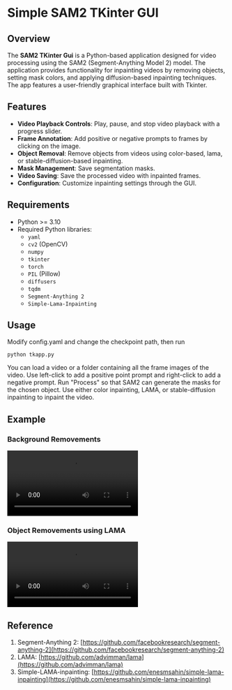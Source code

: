 # Simple SAM2 TKinter GUI

## Overview

The **SAM2 TKinter Gui** is a Python-based application designed for video processing using the SAM2 (Segment-Anything Model 2) model. The application provides functionality for inpainting videos by removing objects, setting mask colors, and applying diffusion-based inpainting techniques. The app features a user-friendly graphical interface built with Tkinter.

## Features

- **Video Playback Controls**: Play, pause, and stop video playback with a progress slider.
- **Frame Annotation**: Add positive or negative prompts to frames by clicking on the image.
- **Object Removal**: Remove objects from videos using color-based, lama, or stable-diffusion-based inpainting.
- **Mask Management**: Save segmentation masks.
- **Video Saving**: Save the processed video with inpainted frames.
- **Configuration**: Customize inpainting settings through the GUI.

## Requirements

- Python >= 3.10
- Required Python libraries:
  - `yaml`
  - `cv2` (OpenCV)
  - `numpy`
  - `tkinter`
  - `torch`
  - `PIL` (Pillow)
  - `diffusers`
  - `tqdm`
  - `Segment-Anything 2`
  - `Simple-Lama-Inpainting` 
 
  
## Usage
Modify config.yaml and change the checkpoint path, then run
```shell
python tkapp.py
```
You can load a video or a folder containing all the frame images of the video. Use left-click to add a positive point prompt and right-click to add a negative prompt. Run "Process" so that SAM2 can generate the masks for the chosen object. Use either color inpainting, LAMA, or stable-diffusion inpainting to inpaint the video.


## Example

### Background Removements
<video src= "https://github.com/user-attachments/assets/15616366-8f76-4168-bea1-9f4e5193a88f"></video>



### Object Removements using LAMA
<video src="https://github.com/user-attachments/assets/0dfc39e9-62cd-43fe-a638-a11f5d24cdab"></video>

## Reference
1. Segment-Anything 2: [https://github.com/facebookresearch/segment-anything-2](https://github.com/facebookresearch/segment-anything-2)
2. LAMA: [https://github.com/advimman/lama](https://github.com/advimman/lama)
3. Simple-LAMA-inpainting: [https://github.com/enesmsahin/simple-lama-inpainting](https://github.com/enesmsahin/simple-lama-inpainting) 


